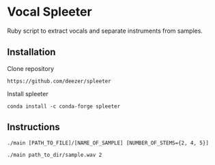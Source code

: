 # Vocal Spleeter
Ruby script to extract vocals and separate instruments from samples.

## Installation
Clone repository

```https://github.com/deezer/spleeter```

Install spleeter

 ```conda install -c conda-forge spleeter```

## Instructions
```./main [PATH_TO_FILE]/[NAME_OF_SAMPLE] [NUMBER_OF_STEMS={2, 4, 5}]```

```./main path_to_dir/sample.wav 2```